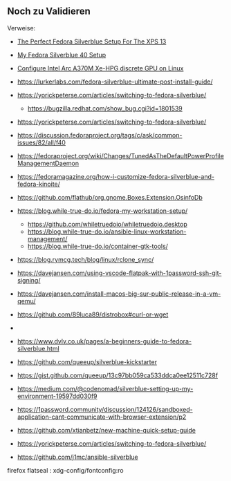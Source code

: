 ## Noch zu Validieren

Verweise:

- [The Perfect Fedora Silverblue Setup For The XPS 13](https://schykle.medium.com/the-perfect-fedora-silverblue-setup-for-the-xps-13-90c4917003a4)

- [My Fedora Silverblue 40 Setup](https://gist.github.com/queeup/13c97bb059ca533ddca0ee12511c728f)

- [Configure Intel Arc A370M Xe-HPG discrete GPU on Linux](https://unrahul.quarto.pub/technical-ramblings/posts/2022-08-12-arc-dgpu-linux.html)

- <https://lurkerlabs.com/fedora-silverblue-ultimate-post-install-guide/>

- https://yorickpeterse.com/articles/switching-to-fedora-silverblue/
  - https://bugzilla.redhat.com/show_bug.cgi?id=1801539

- https://yorickpeterse.com/articles/switching-to-fedora-silverblue/
- https://discussion.fedoraproject.org/tags/c/ask/common-issues/82/all/f40

- https://fedoraproject.org/wiki/Changes/TunedAsTheDefaultPowerProfileManagementDaemon
  
- https://fedoramagazine.org/how-i-customize-fedora-silverblue-and-fedora-kinoite/

- <https://github.com/flathub/org.gnome.Boxes.Extension.OsinfoDb>
  
- <https://blog.while-true-do.io/fedora-my-workstation-setup/>
  - <https://github.com/whiletruedoio/whiletruedoio.desktop>
  - <https://blog.while-true-do.io/ansible-linux-workstation-management/>
  - <https://blog.while-true-do.io/container-gtk-tools/>
 
- <https://blog.rymcg.tech/blog/linux/rclone_sync/>

- <https://davejansen.com/using-vscode-flatpak-with-1password-ssh-git-signing/>
  
- <https://davejansen.com/install-macos-big-sur-public-release-in-a-vm-qemu/>

- <https://github.com/89luca89/distrobox#curl-or-wget>
- 
- <https://www.dvlv.co.uk/pages/a-beginners-guide-to-fedora-silverblue.html>

- <https://github.com/queeup/silverblue-kickstarter>
- <https://gist.github.com/queeup/13c97bb059ca533ddca0ee12511c728f>
- <https://medium.com/@codenomad/silverblue-setting-up-my-environment-19597dd030f9>

- <https://1password.community/discussion/124126/sandboxed-application-cant-communicate-with-browser-extension/p2>

- <https://github.com/xtianbetz/new-machine-quick-setup-guide>


- <https://yorickpeterse.com/articles/switching-to-fedora-silverblue/>

- <https://github.com/j1mc/ansible-silverblue>

firefox flatseal : xdg-config/fontconfig:ro
